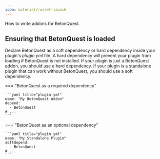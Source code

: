 ```yaml
---
icon: material/rocket-launch
---
```

How to write addons for BetonQuest.

## Ensuring that BetonQuest is loaded
Declare BetonQuest as a soft dependency or hard dependency inside your plugin's *plugin.yml* file.
A hard dependency will prevent your plugin from loading if BetonQuest is not installed. If your plugin is just a 
BetonQuest addon, you should use a hard dependency. If your plugin is a standalone plugin that can work without
BetonQuest, you should use a soft dependency.

=== "BetonQuest as a required dependency"
    
    ```yaml title="plugin.yml"
    name: "My BetonQuest Addon"
    depend:
      - BetonQuest
    # ...
    ```

=== "BetonQuest as an optional dependency"
    
    ```yaml title="plugin.yml"
    name: "My Standalone Plugin"
    softdepend:
      - BetonQuest
    # ...
    ```
